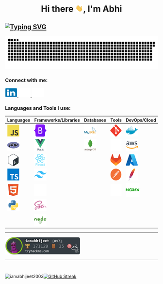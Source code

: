 ### <h1 align="center">Hi there <img src="./assets/wave.gif" width="25px"/>, I'm Abhi</h1>

[![Typing SVG](https://readme-typing-svg.demolab.com?font=Fira+code&pause=1000&width=435&lines=Web+developer;Open+Source+Contributer;Cybersecurity+Student)](https://git.io/typing-svg)
---

<picture>
  <source media="(prefers-color-scheme: dark)" srcset="https://github.com/iamabhijeet2003/iamabhijeet2003/blob/output/github-snake-dark.svg" />
  <source media="(prefers-color-scheme: light)" srcset="https://github.com/iamabhijeet2003/iamabhijeet2003/blob/output/github-snake.svg" />
  <img alt="github-snake" src="github-snake.svg" />
</picture>

<h3 align="left">Connect with me:</h3>
<p align="left">
  <a href="https://linkedin.com/in/iamabhijeet2003/" target="_blank">
    <img src="./assets/logos/linkedin.svg" height="30" width="40" alt="linkedin" />
  </a>

  <a href="https://twitter.com/iamabhijeet2003" target="_blank">
   <img src="./assets/logos/twitter.svg" alt="twitter" width="40" height="30" /> 
  </a>

  <a href="mailto:abhijeet3016@gmail.com">
    <img src="./assets/logos/email.svg" height="30" width="40" alt="email" />
  </a>
</p>

<h3 align="left">Languages and Tools I use:</h3>


| **Languages** | **Frameworks/Libraries** | **Databases** | **Tools** | **DevOps/Cloud** |
|---------------|--------------------------|---------------|-----------| -----------|
| <img src="./assets/logos/js.svg" alt="javascript" width="40" height="40"/> | <img src="./assets/logos/bootstrap.svg" alt="bootstrap" width="40" height="40"/>  | <img src="./assets/logos/mysql.svg" alt="mysql" width="40" height="40"/>  | <img src="./assets/logos/git.svg" alt="git" width="40" height="40"/> | <img src="./assets/logos/docker.svg"  width="40" height="40" alt="docker" /> |
| <img src="./assets/logos/php.svg" alt="php" width="40" height="40"/> | <img src="./assets/logos/vue.svg" alt="vuejs" width="40" height="40"/> | <img src="./assets/logos/mongo.svg" alt="mongodb" width="40" height="40"/> | <img src="./assets/logos/github.svg" alt="github" width="40" height="40"/> | <img src="./assets/logos/aws.svg" alt="aws" width="40" height="40"/> | 
|  <img src="./assets/logos/bash.svg" alt="bash" width="40" height="40"/>  | <img src="./assets/logos/react.svg" alt="react" width="40" height="40"/> | | <img src="./assets/logos/gitlab.svg" alt="gitlab" width="40" height="40"/> | <img src="./assets/logos/azure.svg" alt="azure" width="40" height="40"/> |
| <img src="./assets/logos/ts.svg" alt="typescript" width="40" height="40" /> | <img src="./assets/logos/tailwind.svg" alt="tailwindcss" width="40" height="40" /> | | <img src="./assets/logos/postman.svg" alt="postman" width="40" height="40" /> | <img src="./assets/logos/apache.svg" width="40" alt="apache" /> |
| <img src="./assets/logos/html.svg" width="40" height="40" alt="html" /> | <img src="./assets/logos/symfony.svg" alt="symfony" width="40" height="40" /> | | <img src="./assets/logos/vercel.svg" alt="vercel" width="40" height="40" /> | <img src="./assets/logos/nginx.svg" width="45" alt="nginx" /> |
| <img src="./assets/logos/py.svg" width="40" height="40 " alt="python" /> | <img src="./assets/logos/sass.svg" width="40" height="40 " alt="sass" /> | |
|| <img src="./assets/logos/nodejs.svg" width="40" height="40" alt="nodejs" /> | | |

---

<a href="https://tryhackme.com/p/iamabhijeet">
  <img src="https://github.com/iamabhijeet2003/iamabhijeet2003/blob/main/assets/tryhackme-badge.png?raw=true" alt="badge" >
</a>

---

<br/>
<p>
  <img align="left" src="https://github-readme-stats.vercel.app/api/top-langs?username=iamabhijeet2003&show_icons=true&locale=en&layout=compact" alt="iamabhijeet2003" />
</p>

<p>
  <a href="https://git.io/streak-stats"><img src="https://github-readme-streak-stats.herokuapp.com?user=iamabhijeet2003&theme=dark&border_radius=6.1&card_width=501" alt="GitHub Streak" /></a>
</p>
